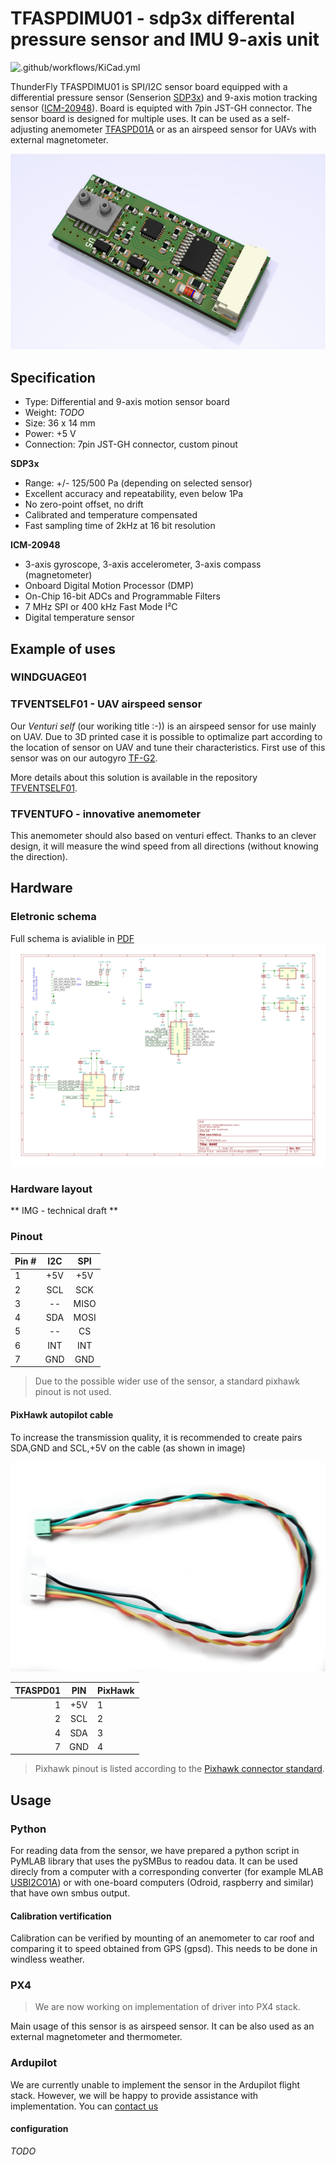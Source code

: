 # TFASPDIMU01 - sdp3x differental pressure sensor and IMU 9-axis unit

![.github/workflows/KiCad.yml](https://github.com/ThunderFly-aerospace/TFASPDIMU01/workflows/.github/workflows/KiCad.yml/badge.svg)

ThunderFly TFASPDIMU01 is SPI/I2C sensor board equipped with a differential pressure sensor (Senserion [SDP3x](https://www.sensirion.com/sdp3x/)) and 9-axis motion tracking sensor ([ICM-20948](https://invensense.tdk.com/products/motion-tracking/9-axis/icm-20948/)). Board is equipted with 7pin JST-GH connector. The sensor board is designed for multiple uses. It can be used as a self-adjusting anemometer [TFASPD01A](../README.md) or as an airspeed sensor for UAVs with external magnetometer. 

![PCB](doc/img/TFASPDIMU01_top_big.png)

## Specification
 * Type: Differential and 9-axis motion sensor board
 * Weight: *TODO*
 * Size: 36 x 14 mm
 * Power: +5 V
 * Connection: 7pin JST-GH connector, custom pinout
 
**SDP3x**
 * Range: +/- 125/500 Pa (depending on selected sensor)
 * Excellent accuracy and repeatability, even below 1Pa 
 * No zero-point offset, no drift
 * Calibrated and temperature compensated 
 * Fast sampling time of 2kHz at 16 bit resolution
 
 **ICM-20948**
 * 3-axis gyroscope, 3-axis accelerometer, 3-axis compass (magnetometer)
 * Onboard Digital Motion Processor (DMP)
 * On-Chip 16-bit ADCs and Programmable Filters
 * 7 MHz SPI or 400 kHz Fast Mode I²C
 * Digital temperature sensor
 

## Example of uses
### WINDGUAGE01

### TFVENTSELF01 - UAV airspeed sensor
Our *Venturi self* (our woriking title :-)) is an airspeed sensor for use mainly on UAV. Due to 3D printed case it is possible to optimalize part according to the location of sensor on UAV and tune their characteristics. First use of this sensor was on our autogyro [TF-G2](https://github.com/ThunderFly-aerospace/TF-G2/).

More details about this solution is available in the repository [TFVENTSELF01]().

### TFVENTUFO - innovative anemometer
This anemometer should also based on venturi effect. Thanks to an clever design, it will measure the wind speed from all directions (without knowing the direction).

## Hardware
### Eletronic schema
Full schema is avialible in [PDF](/hw/sch_pcb/TFASPDIMU01.pdf)
![schema](/hw/cam/docs/TFASPDIMU01_schematic.svg)

### Hardware layout
** IMG - technical draft **


### Pinout
|Pin #| I2C | SPI  |
| --- |:---:|:----:|
| 1   | +5V | +5V  |
| 2   | SCL | SCK  |
| 3   | --  | MISO |
| 4   | SDA | MOSI |
| 5   | --  | CS   |
| 6   | INT | INT  |
| 7   | GND | GND  |
> Due to the possible wider use of the sensor, a standard pixhawk pinout is not used.


#### PixHawk autopilot cable
To increase the transmission quality, it is recommended to create pairs SDA,GND and SCL,+5V on the cable (as shown in image) 

![I2C jstgh](doc/img/jstgh_i2c.jpg)

| TFASPD01 | PIN | PixHawk |
| ---:|:---:|:----  |
|   1  | +5V |  1   |
|   2  | SCL |  2   |
|   4  | SDA |  3   |
|   7  | GND |  4   |
> Pixhawk pinout is listed according to the [Pixhawk connector standard](https://github.com/pixhawk/Pixhawk-Standards/blob/master/DS-009%20Pixhawk%20Connector%20Standard.pdf).

## Usage 

### Python
For reading data from the sensor, we have prepared a python script in PyMLAB library that uses the pySMBus to readou data. It can be used direcly from a computer with a corresponding converter (for example MLAB [USBI2C01A](https://wiki.mlab.cz/doku.php?id=cs:usbi2c)) or with one-board computers (Odroid, raspberry and similar) that have own smbus output.

#### Calibration vertification
Calibration can be verified by mounting of an anemometer to car roof and comparing it to speed obtained from GPS (gpsd). This needs to be done in windless weather.

### PX4
> We are now working on implementation of driver into PX4 stack. 

Main usage of this sensor is as airspeed sensor. It can be also used as an external magnetometer and thermometer. 

### Ardupilot
We are currently unable to implement the sensor in the Ardupilot flight stack. However, we will be happy to provide assistance with implementation. You can [contact us](https://www.thunderfly.cz/contact-us.html)

#### configuration
*TODO*

